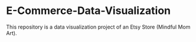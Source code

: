 # E-Commerce-Data-Visualization
This repository is a data visualization project of an Etsy Store (Mindful Mom Art).
